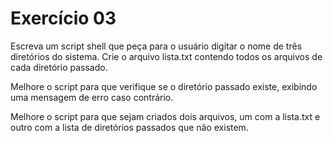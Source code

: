 # Exercício 03

Escreva um script shell que peça para o usuário digitar o nome de três diretórios do sistema. Crie o arquivo lista.txt contendo todos os arquivos de cada diretório passado.

Melhore o script para que verifique se o diretório passado existe, exibindo uma mensagem de erro caso contrário.

Melhore o script para que sejam criados dois arquivos, um com a lista.txt e outro com a lista de diretórios passados que não existem.
